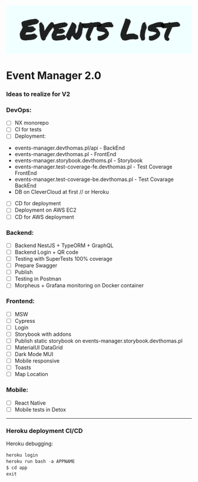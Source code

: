 ![img_1.png](server/assets/img_1.png)


# Event Manager 2.0

### Ideas to realize for V2

### DevOps:

- [ ] NX monorepo
- [ ] CI for tests
- [ ] Deployment:
-  events-manager.devthomas.pl/api - BackEnd
-  events-manager.devthomas.pl - FrontEnd
-  events-manager.storybook.devthoms.pl - Storybook 
-  events-manager.test-coverage-fe.devthomas.pl - Test Coverage FrontEnd
-  events-manager.test-coverage-be.devthomas.pl - Test Covarage  BackEnd 
- DB on CleverCloud at first // or Heroku
- [ ] CD for deployment
- [ ] Deployment on AWS EC2
- [ ] CD for AWS deployment

### Backend:

- [ ] Backend NestJS + TypeORM + GraphQL
- [ ] Backend Login + QR code
- [ ] Testing with SuperTests 100% coverage
- [ ] Prepare Swagger
- [ ] Publish
- [ ] Testing in Postman
- [ ] Morpheus + Grafana monitoring on Docker container

 ###  Frontend:

- [ ] MSW
- [ ] Cypress
- [ ] Login
- [ ] Storybook with addons
- [ ] Publish static storybook on events-manager.storybook.devthomas.pl
- [ ] MaterialUI DataGrid
- [ ] Dark Mode MUI
- [ ] Mobile responsive
- [ ] Toasts
- [ ] Map Location

 ### Mobile:

- [ ] React Native
- [ ] Mobile tests in Detox

------

### Heroku deployment CI/CD

Heroku debugging:
```ts
heroku login
heroku run bash -a APPNAME
$ cd app
exit
```
